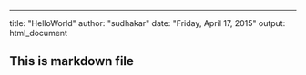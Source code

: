 ---
title: "HelloWorld"
author: "sudhakar"
date: "Friday, April 17, 2015"
output: html_document
## This is markdown file
